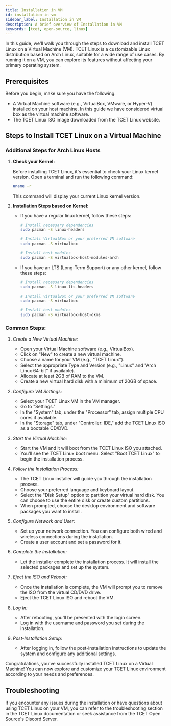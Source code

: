 ```yaml
---
title: Installation in VM
id: installation-in-vm
sidebar_label: Installation in VM
description: A brief overview of Installation in VM
keywords: [tcet, open-source, linux]
---
```


In this guide, we'll walk you through the steps to download and install TCET Linux on a Virtual Machine (VM). TCET Linux is a customizable Linux distribution based on Arch Linux, suitable for a wide range of use cases. By running it on a VM, you can explore its features without affecting your primary operating system.

## Prerequisites

Before you begin, make sure you have the following:

- A Virtual Machine software (e.g., VirtualBox, VMware, or Hyper-V) installed on your host machine. In this guide we have considered virtual box as the virtual machine software.
- The TCET Linux ISO image downloaded from the TCET Linux website.

## Steps to Install TCET Linux on a Virtual Machine

### Additional Steps for Arch Linux Hosts

1. **Check your Kernel:**

   Before installing TCET Linux, it's essential to check your Linux kernel version. Open a terminal and run the following command:

   ```bash
   uname -r
   ```

   This command will display your current Linux kernel version.

2. **Installation Steps based on Kernel:**

   - If you have a regular linux kernel, follow these steps:
     ```bash
     # Install necessary dependencies
     sudo pacman -S linux-headers

     # Install VirtualBox or your preferred VM software
     sudo pacman -S virtualbox

     # Install host modules
     sudo pacman -S virtualbox-host-modules-arch
     ```

   - If you have an LTS (Long-Term Support) or any other kernel, follow these steps:
     ```bash
     # Install necessary dependencies
     sudo pacman -S linux-lts-headers

     # Install VirtualBox or your preferred VM software
     sudo pacman -S virtualbox

     # Install host modules
     sudo pacman -S virtualbox-host-dkms
     ```

### Common Steps:

1. *Create a New Virtual Machine:*

   - Open your Virtual Machine software (e.g., VirtualBox).
   - Click on "New" to create a new virtual machine.
   - Choose a name for your VM (e.g., "TCET Linux").
   - Select the appropriate Type and Version (e.g., "Linux" and "Arch Linux 64-bit" if available).
   - Allocate at least 2GB of RAM to the VM.
   - Create a new virtual hard disk with a minimum of 20GB of space.

2. *Configure VM Settings:*

   - Select your TCET Linux VM in the VM manager.
   - Go to "Settings."
   - In the "System" tab, under the "Processor" tab, assign multiple CPU cores if available.
   - In the "Storage" tab, under "Controller: IDE," add the TCET Linux ISO as a bootable CD/DVD.

3. *Start the Virtual Machine:*

   - Start the VM and it will boot from the TCET Linux ISO you attached.
   - You'll see the TCET Linux boot menu. Select "Boot TCET Linux" to begin the installation process.

4. *Follow the Installation Process:*

   - The TCET Linux installer will guide you through the installation process.
   - Choose your preferred language and keyboard layout.
   - Select the "Disk Setup" option to partition your virtual hard disk. You can choose to use the entire disk or create custom partitions.
   - When prompted, choose the desktop environment and software packages you want to install.

5. *Configure Network and User:*

   - Set up your network connection. You can configure both wired and wireless connections during the installation.
   - Create a user account and set a password for it.

6. *Complete the Installation:*

   - Let the installer complete the installation process. It will install the selected packages and set up the system.

7. *Eject the ISO and Reboot:*

   - Once the installation is complete, the VM will prompt you to remove the ISO from the virtual CD/DVD drive.
   - Eject the TCET Linux ISO and reboot the VM.

8. *Log In:*

   - After rebooting, you'll be presented with the login screen.
   - Log in with the username and password you set during the installation.

9. *Post-Installation Setup:*

   - After logging in, follow the post-installation instructions to update the system and configure any additional settings.

Congratulations, you've successfully installed TCET Linux on a Virtual Machine! You can now explore and customize your TCET Linux environment according to your needs and preferences.

## Troubleshooting

If you encounter any issues during the installation or have questions about using TCET Linux on your VM, you can refer to the troubleshooting section in the TCET Linux documentation or seek assistance from the TCET Open Source's Discord Server.
